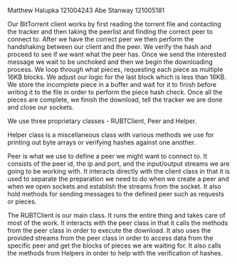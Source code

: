 Matthew Halupka 121004243
Abe Stanway 121005181
 
 
Our BitTorrent client works by first reading the torrent file and contacting the tracker and then taking the peerlist and finding the correct peer to connect to. After we have the correct peer we then perform the handshaking between our client and the peer. We verify the hash and proceed to see if we want what the peer has. Once we send the interested message we wait to be unchoked and then we begin the downloading process. We loop through what pieces, requesting each piece as multiple 16KB blocks. We adjust our logic for the last block which is less than 16KB. We store the incomplete piece in a buffer and wait for it to finish before writing it to the file in order to perform the piece hash check. Once all the pieces are complete, we finish the download, tell the tracker we are done and close our sockets.

We use three proprietary classes - RUBTClient, Peer and Helper. 

Helper class is a miscellaneous class with various methods we use for printing out byte arrays or verifying hashes against one another.
 
Peer is what we use to define a peer we might want to connect to. It consists of the peer id, the ip and port, and the input/output streams we are going to be working with. It interacts directly with the client class in that it is used to separate the preparation we need to do when we create a peer and when we open sockets and establish the streams from the socket. It also hold methods for sending messages to the defined peer such as requests or pieces.
 
The RUBTClient is our main class. It runs the entire thing and takes care of most of the work. It interacts with the peer class in that it calls the methods from the peer class in order to execute the download. It also uses the provided streams from the peer class in order to access data from the specific peer and get the blocks of pieces we are waiting for. It also calls the methods from Helpers in order to help with the verification of hashes.